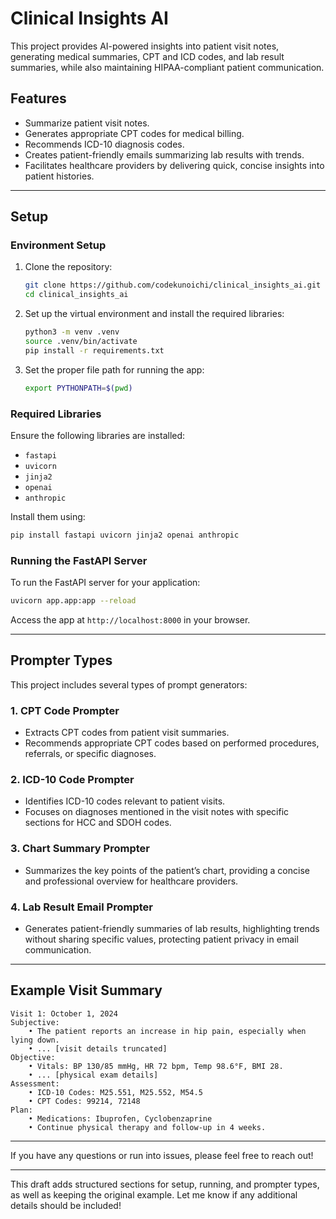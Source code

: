 

# Clinical Insights AI

This project provides AI-powered insights into patient visit notes, generating medical summaries, CPT and ICD codes, and lab result summaries, while also maintaining HIPAA-compliant patient communication.

## Features

- Summarize patient visit notes.
- Generates appropriate CPT codes for medical billing.
- Recommends ICD-10 diagnosis codes.
- Creates patient-friendly emails summarizing lab results with trends.
- Facilitates healthcare providers by delivering quick, concise insights into patient histories.

---

## Setup

### Environment Setup

1. Clone the repository:
    ```bash
    git clone https://github.com/codekunoichi/clinical_insights_ai.git
    cd clinical_insights_ai
    ```

2. Set up the virtual environment and install the required libraries:
    ```bash
    python3 -m venv .venv
    source .venv/bin/activate
    pip install -r requirements.txt
    ```

3. Set the proper file path for running the app:
    ```bash
    export PYTHONPATH=$(pwd)
    ```

### Required Libraries

Ensure the following libraries are installed:
- `fastapi`
- `uvicorn`
- `jinja2`
- `openai`
- `anthropic`

Install them using:
```bash
pip install fastapi uvicorn jinja2 openai anthropic
```

### Running the FastAPI Server

To run the FastAPI server for your application:
```bash
uvicorn app.app:app --reload
```

Access the app at `http://localhost:8000` in your browser.

---

## Prompter Types

This project includes several types of prompt generators:

### 1. **CPT Code Prompter**
   - Extracts CPT codes from patient visit summaries.
   - Recommends appropriate CPT codes based on performed procedures, referrals, or specific diagnoses.

### 2. **ICD-10 Code Prompter**
   - Identifies ICD-10 codes relevant to patient visits.
   - Focuses on diagnoses mentioned in the visit notes with specific sections for HCC and SDOH codes.

### 3. **Chart Summary Prompter**
   - Summarizes the key points of the patient’s chart, providing a concise and professional overview for healthcare providers.

### 4. **Lab Result Email Prompter**
   - Generates patient-friendly summaries of lab results, highlighting trends without sharing specific values, protecting patient privacy in email communication.

---

## Example Visit Summary

```plaintext
Visit 1: October 1, 2024
Subjective:
    • The patient reports an increase in hip pain, especially when lying down.
    • ... [visit details truncated]
Objective:
    • Vitals: BP 130/85 mmHg, HR 72 bpm, Temp 98.6°F, BMI 28.
    • ... [physical exam details]
Assessment:
    • ICD-10 Codes: M25.551, M25.552, M54.5
    • CPT Codes: 99214, 72148
Plan:
    • Medications: Ibuprofen, Cyclobenzaprine
    • Continue physical therapy and follow-up in 4 weeks.
```

---

If you have any questions or run into issues, please feel free to reach out!

---

This draft adds structured sections for setup, running, and prompter types, as well as keeping the original example. Let me know if any additional details should be included!
